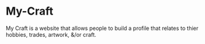 # My-Craft
My Craft is a website that allows people to build a profile that relates to thier hobbies, trades, artwork, &amp;/or craft. 
